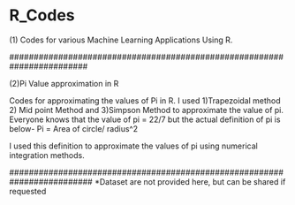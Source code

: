# R_Codes

(1) Codes for various Machine Learning Applications Using R.

########################################################################

(2)Pi Value approximation in R

Codes for approximating the values of Pi in R.
I used 
1)Trapezoidal method
2) Mid point Method and
3)Simpson Method
to approximate the value of pi.
Everyone knows that the value of pi = 22/7 but the actual definition of pi is below-
Pi = Area of circle/ radius^2

I used this definition to approximate the values of pi using numerical integration methods.

#########################################################################
*Dataset are not provided here, but can be shared if requested

